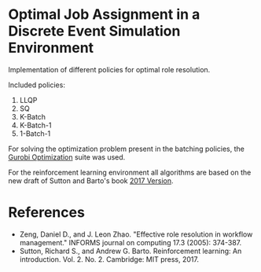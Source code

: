 # Optimal Job Assignment in a Discrete Event Simulation Environment

Implementation of different policies for optimal role resolution.

Included policies:

1. LLQP
2. SQ
3. K-Batch
4. K-Batch-1
5. 1-Batch-1

For solving the optimization problem present in the batching policies, the [Gurobi Optimization](http://www.gurobi.com) suite was used.

For the reinforcement learning environment all algorithms are based on the new draft of Sutton and Barto's book [2017 Version](http://incompleteideas.net/sutton/book/bookdraft2016sep.pdf).

# References

- Zeng, Daniel D., and J. Leon Zhao. "Effective role resolution in workflow management." INFORMS journal on computing 17.3 (2005): 374-387.
- Sutton, Richard S., and Andrew G. Barto. Reinforcement learning: An introduction. Vol. 2. No. 2. Cambridge: MIT press, 2017.
